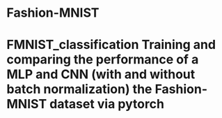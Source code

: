 # Fashion-MNIST
# FMNIST_classification Training and comparing the performance of a MLP and CNN (with and without batch normalization) the Fashion-MNIST dataset via pytorch
